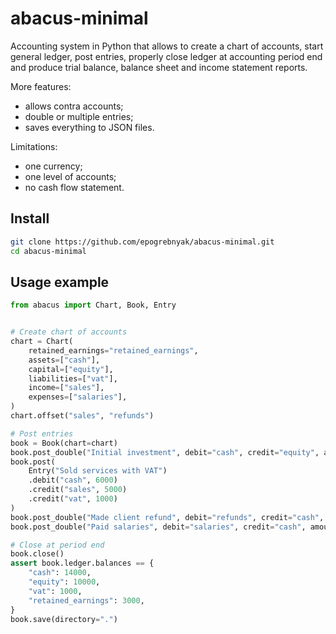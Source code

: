 # abacus-minimal

Accounting system in Python that allows to create a chart of accounts,
start general ledger, post entries, properly close ledger
at accounting period end and produce trial balance, balance sheet 
and income statement reports.

More features:

- allows contra accounts;
- double or multiple entries;
- saves everything to JSON files.

Limitations:

- one currency;
- one level of accounts;
- no cash flow statement.

## Install

```bash
git clone https://github.com/epogrebnyak/abacus-minimal.git
cd abacus-minimal
```

## Usage example

```python
from abacus import Chart, Book, Entry


# Create chart of accounts
chart = Chart(
    retained_earnings="retained_earnings",
    assets=["cash"],
    capital=["equity"],
    liabilities=["vat"],
    income=["sales"],
    expenses=["salaries"],
)
chart.offset("sales", "refunds")

# Post entries
book = Book(chart=chart)
book.post_double("Initial investment", debit="cash", credit="equity", amount=10000)
book.post(
    Entry("Sold services with VAT")
    .debit("cash", 6000)
    .credit("sales", 5000)
    .credit("vat", 1000)
)
book.post_double("Made client refund", debit="refunds", credit="cash", amount=500)
book.post_double("Paid salaries", debit="salaries", credit="cash", amount=1500)

# Close at period end
book.close()
assert book.ledger.balances == {
    "cash": 14000,
    "equity": 10000,
    "vat": 1000,
    "retained_earnings": 3000,
}
book.save(directory=".")
```


